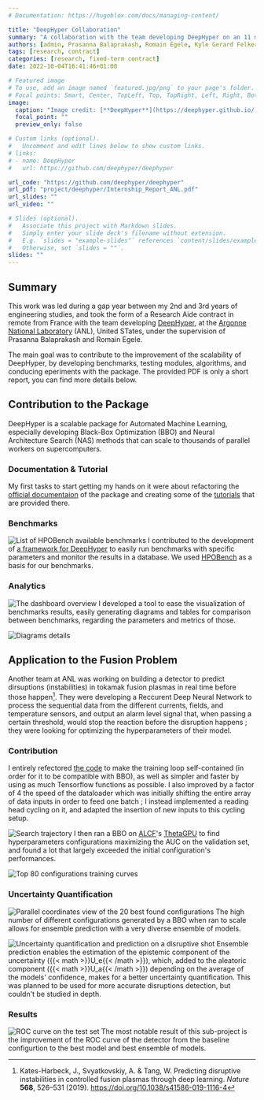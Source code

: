 ```yaml
---
# Documentation: https://hugoblox.com/docs/managing-content/

title: "DeepHyper Collaboration"
summary: "A collaboration with the team developing DeepHyper on an 11 months contract as a research aide. Development of benchmarks and analytical tools to help improving the package followed by an application of its AutoML methods to a real-case Deep Learning problem."
authors: [admin, Prasanna Balaprakash, Romain Egele, Kyle Gerard Felker]
tags: [research, contract]
categories: [research, fixed-term contract]
date: 2022-10-04T16:41:46+01:00

# Featured image
# To use, add an image named `featured.jpg/png` to your page's folder.
# Focal points: Smart, Center, TopLeft, Top, TopRight, Left, Right, BottomLeft, Bottom, BottomRight.
image:
  caption: "Image credit: [**DeepHyper**](https://deephyper.github.io/)"
  focal_point: ""
  preview_only: false

# Custom links (optional).
#   Uncomment and edit lines below to show custom links.
# links:
# - name: DeepHyper
#   url: https://github.com/deephyper/deephyper

url_code: "https://github.com/deephyper/deephyper"
url_pdf: "project/deephyper/Internship_Report_ANL.pdf"
url_slides: ""
url_video: ""

# Slides (optional).
#   Associate this project with Markdown slides.
#   Simply enter your slide deck's filename without extension.
#   E.g. `slides = "example-slides"` references `content/slides/example-slides.md`.
#   Otherwise, set `slides = ""`.
slides: ""
---
```


## Summary

This work was led during a gap year between my 2nd and 3rd years of engineering studies, and took the form of a Research Aide contract in remote from France with the team developing [DeepHyper](https://deephyper.github.io/), at the [Argonne National Laboratory](https://www.anl.gov/) (ANL), United STates, under the supervision of Prasanna Balaprakash and Romain Egele.

The main goal was to contribute to the improvement of the scalability of DeepHyper, by developing benchmarks, testing modules, algorithms, and conducing eperiments with the package.
The provided PDF is only a short report, you can find more details below. 

## Contribution to the Package

DeepHyper is a scalable package for Automated Machine Learning, especially developing Black-Box Optimization (BBO) and Neural Architecture Search (NAS) methods that can scale to thousands of parallel workers on supercomputers.

### Documentation & Tutorial

My first tasks to start getting my hands on it were about refactoring the [official documentaion](https://deephyper.readthedocs.io/en/latest/) of the package and creating some of the [tutorials](https://github.com/deephyper/tutorials) that are provided there.

### Benchmarks

![List of HPOBench available benchmarks](project/deephyper/benchmarks_1.jpg "The list of available benchmarks from HPOBench. **Credit: [HPOBench](https://github.com/automl/HPOBench/wiki/Available-Containerized-Benchmarks)**")
I contributed to the development of [a framework for DeepHyper](https://github.com/deephyper/benchmark) to easily run benchmarks with specific parameters and monitor the results in a database. We used [HPOBench](https://github.com/automl/HPOBench) as a basis for our benchmarks. 

### Analytics

![The dashboard overview](project/deephyper/analytics_1.jpg "The dashboard overview.")
I developed a tool to ease the visualization of benchmarks results, easily generating diagrams and tables for comparison between benchmarks, regarding the parameters and metrics of those.

![Diagrams details](project/deephyper/analytics_2.jpg "The results of runs with the same parameters are grouped and averaged for statistical analysis ; as instance metrics like the percentage of utilization of workers (`perc_util`) can be graphed as a function of `n_jobs`.")


## Application to the Fusion Problem

Another team at ANL was working on building a detector to predict dirsuptions (instabilities) in tokamak fusion plasmas in real time before those happen[^1]. They were developing a Reccurent Deep Neural Network to process the sequential data from the different currents, fields, and temperature sensors, and output an alarm level signal that, when passing a certain threshold, would stop the reaction before the disruption happens ; they were looking for optimizing the hyperparameters of their model.

### Contribution

I entirely refectored [the code](https://github.com/deephyper/plasma-python) to make the training loop self-contained (in order for it to be compatible with BBO), as well as simpler and faster by using as much Tensorflow functions as possible. I also improved by a factor of 4 the speed of the dataloader which was initially shifting the entire array of data inputs in order to feed one batch ; I instead implemented a reading head cycling on it, and adapted the insertion of new inputs to this cycling setup.

![Search trajectory](project/deephyper/search_trajectory.png "The hyperparameter search trajectory ; each dot is a configuration.")
I then ran a BBO on [ALCF](https://www.alcf.anl.gov/)'s [ThetaGPU](https://www.alcf.anl.gov/alcf-resources/theta) to find hyperparameters configurations maximizing the AUC on the validation set, and found a lot that largely exceeded the initial configuration's performances.

![Top 80 configurations training curves](project/deephyper/top_80_training.png "Training curves of the top 80 configurations found, achieving higher AUC much faster than the baseline at training time.")

### Uncertainty Quantification

![Parallel coordinates view of the 20 best found configurations](project/deephyper/parallel_coordinates_top_20.png "Diversity of hyperparameters in the 20 best configurations found.")
The high number of different configurations generated by a BBO when ran to scale allows for ensemble prediction with a very diverse ensemble of models.

![Uncertainty quantification and prediction on a disruptive shot](project/deephyper/shot_2.png "Uncertainty quantification and prediction on a shot with a disruption at 1220ms.")
Ensemble prediction enables the estimation of the epistemic component of the uncertainty ({{< math >}}U_e{{< /math >}}), which, added to the aleatoric component ({{< math >}}U_a{{< /math >}}) depending on the average of the models' confidence, makes for a better uncertainty quantification. This was planned to be used for more accurate disruptions detection, but couldn't be studied in depth.

### Results

![ROC curve on the test set](project/deephyper/roc_curve_test.png "The ROC curve on the test set of the baseline model, best model, and best ensemble of models.")
The most notable result of this sub-project is the improvement of the ROC curve of the detector from the baseline configurtion to the best model and best ensemble of models.

[^1]: Kates-Harbeck, J., Svyatkovskiy, A. & Tang, W. Predicting disruptive instabilities in controlled fusion plasmas through deep learning. _Nature_ **568**, 526–531 (2019). https://doi.org/10.1038/s41586-019-1116-4
